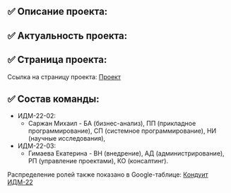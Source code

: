 ## ✅ Описание проекта:

## ✅ Актуальность проекта:

## ✅ Страница проекта:
Ссылка на страницу проекта:
[Проект](https://github.com/SarmiAnsim/ITLabs)

## ✅ Состав команды:

+ ИДМ-22-02:
   * Саржан Михаил - БА (бизнес-анализ), ПП (прикладное программирование), СП (системное программирование), НИ (научные исследования),
+ ИДМ-22-03:
   * Гимаева Екатерина - ВН (внедрение), АД (администрирование), РП (управление проектами), КО (консалтинг).

Распределение ролей также показано в Google-таблице:
[Кондуит ИДМ-22](https://docs.google.com/spreadsheets/d/1ypxgDUpNsaAK5PH90dTfGKdtDnWaeEDWfupEbDokN6A/edit?usp=sharing)
